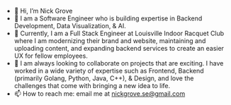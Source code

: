 - 👋 Hi, I’m Nick Grove
- 👀 I am a Software Engineer who is building expertise in Backend Development, Data Visualization, & AI.
- 🌱 Currently, I am a Full Stack Engineer at Louisville Indoor Racquet Club where I am modernizing their brand and website, maintaining and uploading content, and expanding backend services to create an easier UX for fellow employees. 
- 💞️ I am always looking to collaborate on projects that are exciting. I have worked in a wide variety of expertise such as Frontend, Backend (primarily Golang, Python, Java, C++), & Design, and love the challenges that come with bringing a new idea to life.
- 📫 How to reach me: email me at nickgrove.se@gmail.com


<a>
<!---
NickGroveSE/NickGroveSE is a ✨ special ✨ repository because its `README.md` (this file) appears on your GitHub profile.
You can click the Preview link to take a look at your changes.
--->
